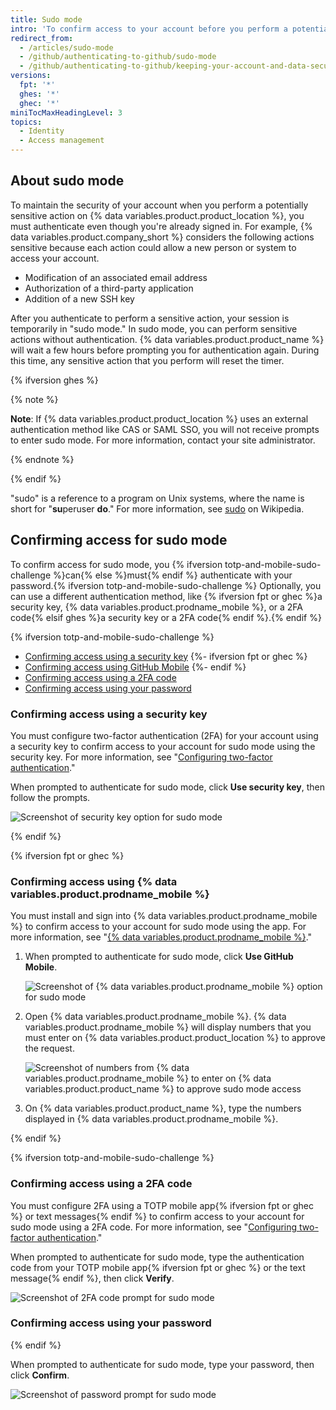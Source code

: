 ```yaml
---
title: Sudo mode
intro: 'To confirm access to your account before you perform a potentially sensitive action, {% data variables.product.product_location %} prompts for authentication.'
redirect_from:
  - /articles/sudo-mode
  - /github/authenticating-to-github/sudo-mode
  - /github/authenticating-to-github/keeping-your-account-and-data-secure/sudo-mode
versions:
  fpt: '*'
  ghes: '*'
  ghec: '*'
miniTocMaxHeadingLevel: 3
topics:
  - Identity
  - Access management
---
```


## About sudo mode

To maintain the security of your account when you perform a potentially sensitive action on {% data variables.product.product_location %}, you must authenticate even though you're already signed in. For example, {% data variables.product.company_short %} considers the following actions sensitive because each action could allow a new person or system to access your account.

- Modification of an associated email address
- Authorization of a third-party application
- Addition of a new SSH key

After you authenticate to perform a sensitive action, your session is temporarily in "sudo mode." In sudo mode, you can perform sensitive actions without authentication. {% data variables.product.product_name %} will wait a few hours before prompting you for authentication again. During this time, any sensitive action that you perform will reset the timer.

{% ifversion ghes %}

{% note %}

**Note**: If {% data variables.product.product_location %} uses an external authentication method like CAS or SAML SSO, you will not receive prompts to enter sudo mode. For more information, contact your site administrator.

{% endnote %}

{% endif %}

"sudo" is a reference to a program on Unix systems, where the name is short for "**su**peruser **do**." For more information, see [sudo](https://wikipedia.org/wiki/Sudo) on Wikipedia.

## Confirming access for sudo mode

To confirm access for sudo mode, you {% ifversion totp-and-mobile-sudo-challenge %}can{% else %}must{% endif %} authenticate with your password.{% ifversion totp-and-mobile-sudo-challenge %} Optionally, you can use a different authentication method, like {% ifversion fpt or ghec %}a security key, {% data variables.product.prodname_mobile %}, or a 2FA code{% elsif ghes %}a security key or a 2FA code{% endif %}.{% endif %}

{% ifversion totp-and-mobile-sudo-challenge %}
- [Confirming access using a security key](#confirming-access-using-a-security-key)
{%- ifversion fpt or ghec %}
- [Confirming access using GitHub Mobile](#confirming-access-using-github-mobile)
{%- endif %}
- [Confirming access using a 2FA code](#confirming-access-using-a-2fa-code)
- [Confirming access using your password](#confirming-access-using-your-password)

### Confirming access using a security key

You must configure two-factor authentication (2FA) for your account using a security key to confirm access to your account for sudo mode using the security key. For more information, see "[Configuring two-factor authentication](/authentication/securing-your-account-with-two-factor-authentication-2fa/configuring-two-factor-authentication#configuring-two-factor-authentication-using-a-security-key)."

When prompted to authenticate for sudo mode, click **Use security key**, then follow the prompts.

![Screenshot of security key option for sudo mode](/assets/images/help/settings/sudo_mode_prompt_security_key.png)

{% endif %}

{% ifversion fpt or ghec %}

### Confirming access using {% data variables.product.prodname_mobile %}

You must install and sign into {% data variables.product.prodname_mobile %} to confirm access to your account for sudo mode using the app. For more information, see "[{% data variables.product.prodname_mobile %}](/get-started/using-github/github-mobile)."

1. When prompted to authenticate for sudo mode, click **Use GitHub Mobile**.

   ![Screenshot of {% data variables.product.prodname_mobile %} option for sudo mode](/assets/images/help/settings/sudo_mode_prompt_github_mobile_prompt.png)
1. Open {% data variables.product.prodname_mobile %}. {% data variables.product.prodname_mobile %} will display numbers that you must enter on {% data variables.product.product_location %} to approve the request.

   ![Screenshot of numbers from {% data variables.product.prodname_mobile %} to enter on {% data variables.product.product_name %} to approve sudo mode access](/assets/images/help/settings/sudo_mode_prompt_github_mobile.png)
1. On {% data variables.product.product_name %}, type the numbers displayed in {% data variables.product.prodname_mobile %}.

{% endif %}

{% ifversion totp-and-mobile-sudo-challenge %}

### Confirming access using a 2FA code

You must configure 2FA using a TOTP mobile app{% ifversion fpt or ghec %} or text messages{% endif %} to confirm access to your account for sudo mode using a 2FA code. For more information, see "[Configuring two-factor authentication](/authentication/securing-your-account-with-two-factor-authentication-2fa/configuring-two-factor-authentication)."

When prompted to authenticate for sudo mode, type the authentication code from your TOTP mobile app{% ifversion fpt or ghec %} or the text message{% endif %}, then click **Verify**.

![Screenshot of 2FA code prompt for sudo mode](/assets/images/help/settings/sudo_mode_prompt_2fa_code.png)

### Confirming access using your password

{% endif %}

When prompted to authenticate for sudo mode, type your password, then click **Confirm**.

![Screenshot of password prompt for sudo mode](/assets/images/help/settings/sudo_mode_prompt_password.png)
